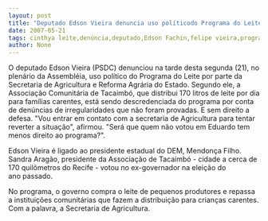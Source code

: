 ```yaml
---
layout: post
title: "Deputado Edson Vieira denuncia uso políticodo Programa do Leite"
date: 2007-05-21
tags: cinthya leite,denúncia,deputado,Edson Fachin,felipe vieira,programa
author: None
---
```

O deputado Edson Vieira (PSDC) denunciou na&nbsp;tarde desta segunda (21), no plen&aacute;rio da&nbsp;Assembl&eacute;ia, uso pol&iacute;tico do Programa do Leite&nbsp;por parte da Secretaria de Agricultura e&nbsp;Reforma Agr&aacute;ria do Estado.
Segundo ele, a Associa&ccedil;&atilde;o Comunit&aacute;ria de&nbsp;Tacaimb&oacute;, que distribui 170 litros de leite por dia para fam&iacute;lias carentes, est&aacute; sendo&nbsp;descredenciada do programa por conta de den&uacute;ncias de irregularidades que n&atilde;o foram provadas. E sem direito a defesa.
&quot;Vou entrar em contato com a secretaria de Agricultura para&nbsp;tentar reverter a situa&ccedil;&atilde;o&quot;, afirmou. &quot;Ser&aacute; que quem n&atilde;o votou em Eduardo&nbsp;tem menos direito ao programa?&quot;.

Edson Vieira&nbsp;&eacute; ligado ao presidente estadual do&nbsp;DEM, Mendon&ccedil;a Filho. Sandra Arag&atilde;o, presidente da Associa&ccedil;&atilde;o de&nbsp;Tacaimb&oacute; -&nbsp;cidade a cerca de 170 quil&ocirc;metros do Recife - votou no ex-governador na elei&ccedil;&atilde;o do ano&nbsp;passado. 

No programa, o governo compra o leite de&nbsp;pequenos produtores e repassa a institui&ccedil;&otilde;es comunit&aacute;rias que fazem a distribui&ccedil;&atilde;o para&nbsp;crian&ccedil;as carentes.
Com a palavra, a Secretaria de Agricultura.&nbsp;
&nbsp; 